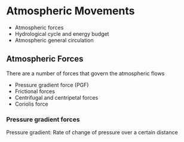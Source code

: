 # Atmospheric Movements

- Atmospheric forces
- Hydrological cycle and energy budget
- Atmospheric general circulation


## Atmospheric Forces
There are a number of forces that govern the atmospheric flows
- Pressure gradient force (PGF)
- Frictional forces
- Centrifugal and centripetal forces
- Coriolis force

### Pressure gradient forces

Pressure gradient: Rate of change of pressure over a certain distance